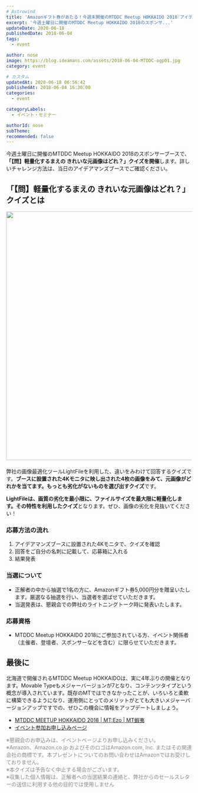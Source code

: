 ```yaml
---
# Astrowind
title: 'Amazonギフト券があたる！今週末開催のMTDDC Meetup HOKKAIDO 2018 アイデアマンズのブースで、「【問】軽量化するまえの きれいな元画像はどれ？」クイズにチャレンジしよう！'
excerpt: '今週土曜日に開催のMTDDC Meetup HOKKAIDO 2018のスポンサ...'
updateDate: 2020-06-18
publishedDate: 2018-06-04
tags: 
  - event

author: nose
image: https://blog.ideamans.com/assets/2018-06-04-MTDDC-ogp01.jpg
category: event

# カスタム
updatedAt: 2020-06-18 06:56:42
publishedAt: 2018-06-04 16:30:00
categories: 
  - event

categoryLabels: 
  - イベント・セミナー

authorId: nose
subTheme: 
recommended: false
---
```


<p>今週土曜日に開催のMTDDC Meetup HOKKAIDO 2018のスポンサーブースで、<strong>「【問】軽量化するまえの きれいな元画像はどれ？」クイズを開催</strong>します。詳しいチャレンジ方法は、当日のアイデアマンズブースでご確認ください。</p>
<h2>「【問】軽量化するまえの きれいな元画像はどれ？」クイズとは</h2>
<p><img alt="2018-06-04-MTDDC-ogp01.jpg" src="https://blog.ideamans.com/assets/2018-06-04-MTDDC-ogp01.jpg" width="1200" height="675" class="mt-image-center" style="text-align: center; display: block; margin: 0 auto 20px;"></p>
<p>弊社の画像最適化ツールLightFileを利用した、違いをみわけて回答するクイズです。<strong>ブースに設置された4Kモニタに映し出された4枚の画像をみて、元画像がどれかを当てます。もっとも劣化がないものを選び出すクイズ</strong>です。</p>
<p><strong>LightFileは、画質の劣化を最小限に、ファイルサイズを最大限に軽量化します。その特性を利用したクイズ</strong>となります。ぜひ、画像の劣化を見抜いてください！</p>
<h3>応募方法の流れ</h3>
<ol><li>アイデアマンズブースに設置された4Kモニタで、クイズを確認</li><li>回答をご自分の名刺に記載して、応募箱に入れる</li><li>結果発表</li></ol>
<h3>当選について</h3>
<ul><li>正解者の中から抽選で1名の方に、Amazonギフト券5,000円分を贈呈いたします。厳選なる抽選を行い、当選者を選ばせていただきます。</li><li>当選発表は、懇親会での弊社のライトニングトーク時に発表いたします。</li></ul>
<h3>応募資格</h3>
<ul><li>MTDDC Meetup HOKKAIDO 2018にご参加されている方、イベント関係者（主催者、登壇者、スポンサーなどを含む）に限らせていただきます。</li></ul>
<p> </p>
<h2>最後に</h2>
<p>北海道で開催されるMTDDC Meetup HOKKAIDOは、実に4年ぶりの開催となります。Movable Typeもメジャーバージョンが7となり、コンテンツタイプという概念が導入されています。既存のMTではできなかったことが、いろいろと柔軟に構築できるようになり、運用側にとってのメリットがとても大きいメジャーバージョンアップですでの、ぜひこの機会に情報をアップデートしましょう。</p>
<ul><li><a href="http://mtddc2018.mt-ezo.net/" target="_blank"><span>MTDDC MEETUP HOKKAIDO 2018 | MT:Ezo | MT蝦夷</span></a></li><li><a href="https://mtddcmeetup-hokkaido-2018.peatix.com/" target="_blank">イベント参加お申し込みページ</a></li></ul>
<p> </p>
<p><span style="color: #888888;">※懇親会のお申込みは、イベントページよりお申し込みください。<br>※Amazon、Amazon.co.jp およびそのロゴはAmazon.com, Inc. またはその関連会社の商標です。本プレゼントについてのお問い合わせはAmazonではお受けしておりません。<br>※本クイズは予告なく中止する場合がございます。<br>※収集した個人情報は、正解者への当選結果の連絡と、弊社からのセールスレターの送信に利用する他の目的では使用しません</span></p>
<p> </p>

